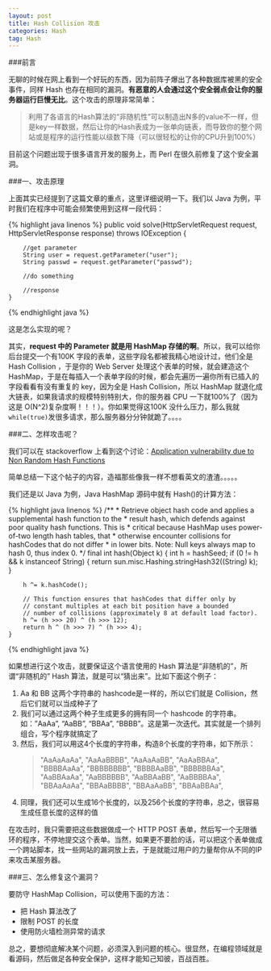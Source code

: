 ```yaml
---
layout: post
title: Hash Collision 攻击
categories: Hash
tag: Hash
---
```


###前言

无聊的时候在网上看到一个好玩的东西，因为前阵子爆出了各种数据库被黑的安全事件，同样 Hash 也存在相同的漏洞。**有恶意的人会通过这个安全弱点会让你的服务器运行巨慢无比**。这个攻击的原理非常简单：

> 利用了各语言的Hash算法的“非随机性”可以制造出N多的value不一样，但是key一样数据，然后让你的Hash表成为一张单向链表，而导致你的整个网站或是程序的运行性能以级数下降（可以很轻松的让你的CPU升到100%）

目前这个问题出现于很多语言开发的服务上，而 Perl 在很久前修复了这个安全漏洞。

###一、攻击原理

上面其实已经提到了这篇文章的重点，这里详细说明一下。我们以 Java 为例，平时我们在程序中可能会频繁使用到这样一段代码：

{% highlight java linenos %}
	public void solve(HttpServletRequest request, HttpServletResponse response)
			throws IOException {

		//get parameter
		String user = request.getParameter("user");
		String passwd = request.getParameter("passwd");
		
		//do something

		//response
	}
{% endhighlight java %}

这是怎么实现的呢？

其实，**request 中的 Parameter 就是用 HashMap 存储的啊**。所以，我可以给你后台提交一个有100K 字段的表单，这些字段名都被我精心地设计过，他们全是 Hash Collision ，于是你的 Web Server 处理这个表单的时候，就会建造这个 HashMap，于是在每插入一个表单字段的时候，都会先遍历一遍你所有已插入的字段看看有没有重复的 key，因为全是 Hash Collision，所以 HashMap 就退化成大链表，如果我请求的规模特别特别大，你的服务器 CPU 一下就100%了（因为这是 O(N^2)复杂度啊！！！）。你如果觉得这100K 没什么压力，那么我就`while(true)`发很多请求，那么服务器分分钟就跪了。。。。

###二、怎样攻击呢？

我们可以在 stackoverflow 上看到这个讨论：[Application vulnerability due to Non Random Hash Functions](http://stackoverflow.com/questions/8669946/application-vulnerability-due-to-non-random-hash-functions)

简单总结一下这个帖子的内容，造福那些像我一样不想看英文的渣渣。。。。。

我们还是以 Java 为例，Java HashMap 源码中就有 Hash()的计算方法：

{% highlight java linenos %}
    /**
     * Retrieve object hash code and applies a supplemental hash function to the
     * result hash, which defends against poor quality hash functions.  This is
     * critical because HashMap uses power-of-two length hash tables, that
     * otherwise encounter collisions for hashCodes that do not differ
     * in lower bits. Note: Null keys always map to hash 0, thus index 0.
     */
    final int hash(Object k) {
        int h = hashSeed;
        if (0 != h && k instanceof String) {
            return sun.misc.Hashing.stringHash32((String) k);
        }

        h ^= k.hashCode();

        // This function ensures that hashCodes that differ only by
        // constant multiples at each bit position have a bounded
        // number of collisions (approximately 8 at default load factor).
        h ^= (h >>> 20) ^ (h >>> 12);
        return h ^ (h >>> 7) ^ (h >>> 4);
    }
{% endhighlight java %}

如果想进行这个攻击，就要保证这个语言使用的 Hash 算法是“非随机的”，所谓“非随机的” Hash 算法，就是可以“猜出来”。比如下面这个例子：

1. Aa 和 BB 这两个字符串的 hashcode是一样的，所以它们就是 Collision，然后它们就可以当成种子了
2. 我们可以通过这两个种子生成更多的拥有同一个 hashcode 的字符串。如：”AaAa”, “AaBB”, “BBAa”, “BBBB”。这是第一次迭代。其实就是一个排列组合，写个程序就搞定了
3. 然后，我们可以用这4个长度的字符串，构造8个长度的字符串，如下所示：
	> "AaAaAaAa", "AaAaBBBB", "AaAaAaBB", "AaAaBBAa", 	
	> "BBBBAaAa", "BBBBBBBB", "BBBBAaBB", "BBBBBBAa", 	
	> "AaBBAaAa", "AaBBBBBB", "AaBBAaBB", "AaBBBBAa", 	
	> "BBAaAaAa", "BBAaBBBB", "BBAaAaBB", "BBAaBBAa",	
4. 同理，我们还可以生成16个长度的，以及256个长度的字符串，总之，很容易生成任意长度的这样的值

在攻击时，我只需要把这些数据做成一个 HTTP POST 表单，然后写一个无限循环的程序，不停地提交这个表单。当然，如果更不要脸的话，可以把这个表单做成一个跨站脚本，找一些网站的漏洞放上去，于是就能过用户的力量帮你从不同的IP来攻击某服务器。

###三、怎么修复这个漏洞？

要防守 HashMap Collision，可以使用下面的方法：

* 把 Hash 算法改了
* 限制 POST 的长度
* 使用防火墙检测异常的请求

总之，要想彻底解决某个问题，必须深入到问题的核心。很显然，在编程领域就是看源码，然后做足各种安全保护，这样才能知己知彼，百战百胜。






